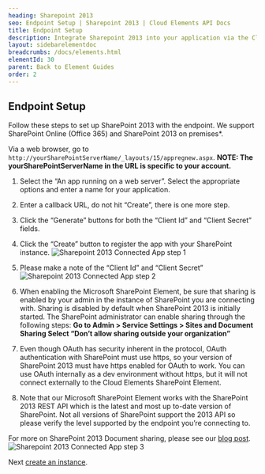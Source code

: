 ```yaml
---
heading: Sharepoint 2013
seo: Endpoint Setup | Sharepoint 2013 | Cloud Elements API Docs
title: Endpoint Setup
description: Integrate Sharepoint 2013 into your application via the Cloud Elements APIs.
layout: sidebarelementdoc
breadcrumbs: /docs/elements.html
elementId: 30
parent: Back to Element Guides
order: 2
---
```

## Endpoint Setup

Follow these steps to set up SharePoint 2013 with the endpoint. We support SharePoint Online (Office 365) and SharePoint 2013 on premises*.

Via a web browser, go to `http://yourSharePointServerName/_layouts/15/appregnew.aspx`.
__NOTE: The yourSharePointServerName in the URL is specific to your account.__

1. Select the “An app running on a web server”.  Select the appropriate options and enter a name for your application.

2. Enter a callback URL, do not hit “Create”, there is one more step.

3. Click the “Generate” buttons for both the “Client Id” and “Client Secret” fields.

4. Click the “Create” button to register the app with your SharePoint instance.
![Sharepoint 2013 Connected App step 1](http://www.cloud-elements.com/wp-content/uploads/2014/07/SharepointCreateApp1.png)

5. Please make a note of the “Client Id” and “Client Secret”
![Sharepoint 2013 Connected App step 2](http://www.cloud-elements.com/wp-content/uploads/2014/07/SharepointCreateApp2.png)

1.  When enabling the Microsoft SharePoint Element, be sure that sharing is enabled by your admin in the instance of SharePoint you are connecting with. Sharing is disabled by default when SharePoint 2013 is initially started. The SharePoint administrator can enable sharing through the following steps:
__Go to Admin > Service Settings > Sites and Document Sharing
Select “Don’t allow sharing outside your organization”__

2. Even though OAuth has security inherent in the protocol, OAuth authentication with SharePoint must use https, so your version of SharePoint 2013 must have https enabled for OAuth to work. You can use OAuth internally as a dev environment without https, but it will not connect externally to the Cloud Elements SharePoint Element.

3. Note that our Microsoft SharePoint Element works with the SharePoint 2013 REST API which is the latest and most up to-date version of SharePoint. Not all versions of SharePoint support the 2013 API so please verify the level supported by the endpoint you’re connecting to.

For more on SharePoint 2013 Document sharing, please see our [blog post](http://blog.cloud-elements.com/enabling-document-sharing-with-the-microsoft-sharepoint-2013-api).
![Sharepoint 2013 Connected App step 3](http://www.cloud-elements.com/wp-content/uploads/2014/08/SharepointShare.png)

Next [create an instance](sharepoint-create-instance.html).
